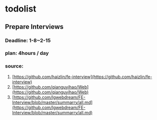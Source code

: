 # todolist

## Prepare Interviews

### Deadline: 1-8~2-15

### plan: 4hours / day

### source:

1. [https://github.com/haizlin/fe-interview](https://github.com/haizlin/fe-interview)
2. [https://github.com/qianguyihao/Web](https://github.com/qianguyihao/Web)
3. [https://github.com/lgwebdream/FE-Interview/blob/master/summarry/all.md](https://github.com/lgwebdream/FE-Interview/blob/master/summarry/all.md)







